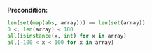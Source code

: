 **Precondition:**

```python
len(set(map(abs, array))) == len(set(array))
0 <; len(array) < 100
all(isinstance(x, int) for x in array)
all(-100 < x < 100 for x in array)
```